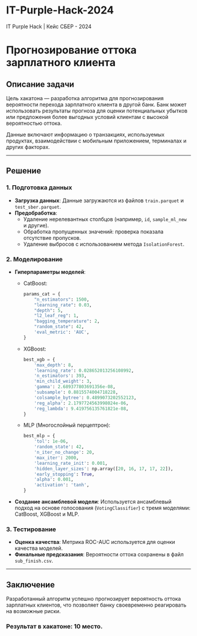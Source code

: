 # IT-Purple-Hack-2024
IT Purple Hack | Кейс СБЕР - 2024

# Прогнозирование оттока зарплатного клиента

## Описание задачи
Цель хакатона — разработка алгоритма для прогнозирования вероятности перехода зарплатного клиента в другой банк. Банк может использовать результаты прогноза для оценки потенциальных убытков или предложения более выгодных условий клиентам с высокой вероятностью оттока.

Данные включают информацию о транзакциях, используемых продуктах, взаимодействии с мобильным приложением, терминалах и других факторах.

---

## Решение

### 1. Подготовка данных
- **Загрузка данных**: Данные загружаются из файлов `train.parquet` и `test_sber.parquet`.
- **Предобработка**:
  - Удаление нерелевантных столбцов (например, `id`, `sample_ml_new` и другие).
  - Обработка пропущенных значений: проверка показала отсутствие пропусков.
  - Удаление выбросов с использованием метода `IsolationForest`.

### 2. Моделирование
- **Гиперпараметры моделей**:
  - CatBoost:
    ```python
    params_cat = {
        "n_estimators": 1500,
        "learning_rate": 0.03,
        "depth": 5,
        "l2_leaf_reg": 1,
        "bagging_temperature": 2,
        "random_state": 42,
        'eval_metric': 'AUC',
    }
    ```
  - XGBoost:
    ```python
    best_xgb = {
        'max_depth': 8,
        'learning_rate': 0.028652013256108992,
        'n_estimators': 393,
        'min_child_weight': 3,
        'gamma': 2.689377803691356e-08,
        'subsample': 0.8815574004718228,
        'colsample_bytree': 0.4899073202552123,
        'reg_alpha': 2.1797724563998024e-06,
        'reg_lambda': 9.419756135761821e-08,
    }
    ```
  - MLP (Многослойный перцептрон):
    ```python
    best_mlp = {
        'tol': 1e-06,
        'random_state': 42,
        'n_iter_no_change': 20,
        'max_iter': 2000,
        'learning_rate_init': 0.001,
        'hidden_layer_sizes': np.array([20, 16, 17, 17, 22]),
        'early_stopping': True,
        'alpha': 0.001,
        'activation': 'tanh',
    }
    ```

- **Создание ансамблевой модели**:
  Используется ансамблевый подход на основе голосования (`VotingClassifier`) с тремя моделями: CatBoost, XGBoost и MLP.

### 3. Тестирование
- **Оценка качества**: Метрика ROC-AUC используется для оценки качества моделей.
- **Финальные предсказания**: Вероятности оттока сохранены в файл `sub_finish.csv`.

---

## Заключение
Разработанный алгоритм успешно прогнозирует вероятность оттока зарплатных клиентов, что позволяет банку своевременно реагировать на возможные риски.
### Результат в хакатоне: 10 место.
